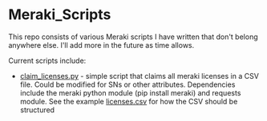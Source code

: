 # Meraki_Scripts

This repo consists of various Meraki scripts I have written that don't belong anywhere else.  I'll add more in the future as time allows.

Current scripts include:

* [claim_licenses.py](claim_licenses.py) - simple script that claims all meraki licenses in a CSV file.  Could be modified for SNs or other attributes.  Dependencies include the meraki python module (pip install meraki) and requests module.  See the example [licenses.csv](licenses.csv) for how the CSV should be structured
